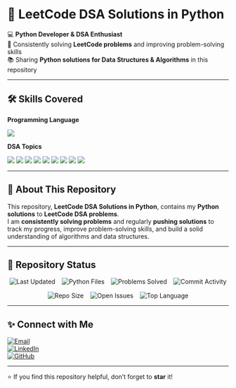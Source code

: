 # 🚀 LeetCode DSA Solutions in Python  

💻 **Python Developer & DSA Enthusiast**  
🚀 Consistently solving **LeetCode problems** and improving problem-solving skills  
📚 Sharing **Python solutions for Data Structures & Algorithms** in this repository  

---

## 🛠️ Skills Covered  

**Programming Language**  
<p>
  <img src="https://img.shields.io/badge/Python-3776AB?style=for-the-badge&logo=python&logoColor=white"/>
</p>

**DSA Topics**  
<p>
  <img src="https://img.shields.io/badge/Arrays-02569B?style=for-the-badge&logo=codeforces&logoColor=white"/>
  <img src="https://img.shields.io/badge/Strings-FF6F00?style=for-the-badge&logo=codeforces&logoColor=white"/>
  <img src="https://img.shields.io/badge/Linked%20Lists-005C84?style=for-the-badge&logo=codeforces&logoColor=white"/>
  <img src="https://img.shields.io/badge/Trees-008000?style=for-the-badge&logo=codeforces&logoColor=white"/>
  <img src="https://img.shields.io/badge/Graphs-2B2728?style=for-the-badge&logo=codeforces&logoColor=white"/>
  <img src="https://img.shields.io/badge/Hashing-CA1F26?style=for-the-badge&logo=codeforces&logoColor=white"/>
  <img src="https://img.shields.io/badge/Stacks%20%26%20Queues-0A8ED9?style=for-the-badge&logo=codeforces&logoColor=white"/>
  <img src="https://img.shields.io/badge/Heaps-00979D?style=for-the-badge&logo=codeforces&logoColor=white"/>
  <img src="https://img.shields.io/badge/Dynamic%20Programming-B70000?style=for-the-badge&logo=codeforces&logoColor=white"/>
</p>

---

## 📌 About This Repository  

This repository, **LeetCode DSA Solutions in Python**, contains my **Python solutions** to **LeetCode DSA problems**.  
I am **consistently solving problems** and regularly **pushing solutions** to track my progress, improve problem-solving skills, and build a solid understanding of algorithms and data structures.  

---

## 📌 Repository Status  

<p style="display: flex; flex-wrap: wrap; justify-content: center; gap: 15px;">

  <!-- Last Updated -->
  <img src="https://img.shields.io/github/last-commit/ananthjeethvuppala/LeetCode-DSA?style=for-the-badge&color=green" alt="Last Updated" />

  <!-- Total Python Files -->
  <img src="https://img.shields.io/github/languages/count/ananthjeethvuppala/LeetCode-DSA?style=for-the-badge&color=blue&label=Python%20Files" alt="Python Files" />

  <!-- Total Problems Solved (Manual) -->
  <img src="https://img.shields.io/badge/Problems%20Solved-150-orange?style=for-the-badge" alt="Problems Solved" />

  <!-- Commit Activity -->
  <img src="https://img.shields.io/github/commit-activity/m/ananthjeethvuppala/LeetCode-DSA?style=for-the-badge&color=yellow" alt="Commit Activity" />

  <!-- Repository Size -->
  <img src="https://img.shields.io/github/repo-size/ananthjeethvuppala/LeetCode-DSA?style=for-the-badge&color=red" alt="Repo Size" />

  <!-- Open Issues -->
  <img src="https://img.shields.io/github/issues/ananthjeethvuppala/LeetCode-DSA?style=for-the-badge&color=purple" alt="Open Issues" />

  <!-- Top Language -->
  <img src="https://img.shields.io/github/languages/top/ananthjeethvuppala/LeetCode-DSA?style=for-the-badge&color=lightblue" alt="Top Language" />

</p>

---

## ✨ Connect with Me  

[![Email](https://img.shields.io/badge/Email-ananthjeeth%40gmail.com-red?style=for-the-badge&logo=gmail&logoColor=white)](mailto:ananthjeeth@gmail.com)  
[![LinkedIn](https://img.shields.io/badge/LinkedIn-Ananth%20Jeeth%20Vuppala-blue?style=for-the-badge&logo=linkedin&logoColor=white)](https://www.linkedin.com/in/ananth-jeeth-vuppala-8bb499334/)  
[![GitHub](https://img.shields.io/badge/GitHub-ananthjeethvuppala-black?style=for-the-badge&logo=github&logoColor=white)](https://github.com/ananthjeethvuppala)  

---

⭐ If you find this repository helpful, don’t forget to **star** it!  
